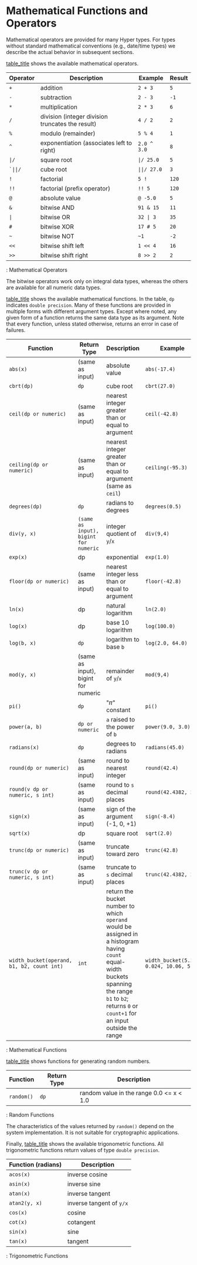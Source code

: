 # Mathematical Functions and Operators

Mathematical operators are provided for many Hyper types. For types
without standard mathematical conventions (e.g., date/time types) we
describe the actual behavior in subsequent sections.

[table_title](#functions-math-op-table) shows the available mathematical
operators.

  Operator  |Description                                       |Example      |Result
  ----------|--------------------------------------------------|-------------|--------
  `+`       |addition                                          |`2 + 3`      |`5`
  `-`       |subtraction                                       |`2 - 3`      |`-1`
  `*`       |multiplication                                    |`2 * 3`      |`6`
  `/`       |division (integer division truncates the result)  |`4 / 2`      |`2`
  `%`       |modulo (remainder)                                |`5 % 4`      |`1`
  `^`       |exponentiation (associates left to right)         |`2.0 ^ 3.0`  |`8`
  <code>&#124;/</code>        |square root                     |<code>&#124;/ 25.0</code>        |`5`
  <code>`&#124;&#124;/</code> |cube root                       |<code>&#124;&#124;/ 27.0</code>  |`3`
  `!`       |factorial                                         |`5 !`        |`120`
  `!!`      |factorial (prefix operator)                       |`!! 5`       |`120`
  `@`       |absolute value                                    |`@ -5.0`     |`5`
  `&`       |bitwise AND                                       |`91 & 15`    |`11`
  <code>&#124;</code>         |bitwise OR                      |<code>32 &#124; 3</code>          |`35`
  `#`       |bitwise XOR                                       |`17 # 5`     |`20`
  `~`       |bitwise NOT                                       |`~1`         |`-2`
  `<<`      |bitwise shift left                                |`1 << 4`     |`16`
  `>>`      |bitwise shift right                               |`8 >> 2`     |`2`

  : Mathematical Operators

The bitwise operators work only on integral data types, whereas the
others are available for all numeric data types.

[table_title](#functions-math-func-table) shows the available
mathematical functions. In the table, `dp` indicates `double precision`.
Many of these functions are provided in multiple forms with different
argument types. Except where noted, any given form of a function returns
the same data type as its argument. Note that every function, unless
stated otherwise, returns an error in case of failures.

  Function                                    |Return Type                            |Description                                                                                                                                                                                               |Example                                |Result
  --------------------------------------------|---------------------------------------|----------------------------------------------------------------------------------------------------------------------------------------------------------------------------------------------------------|---------------------------------------|---------------------
  `abs(x)`                                    |(same as input)                        |absolute value                                                                                                                                                                                            |`abs(-17.4)`                           |`17.4`
  `cbrt(dp)`                                  |`dp`                                   |cube root                                                                                                                                                                                                 |`cbrt(27.0)`                           |`3.0`
  `ceil(dp or numeric)`                       |(same as input)                        |nearest integer greater than or equal to argument                                                                                                                                                         |`ceil(-42.8)`                          |`-42.0`
  `ceiling(dp or numeric)`                    |(same as input)                        |nearest integer greater than or equal to argument (same as `ceil`)                                                                                                                                        |`ceiling(-95.3)`                       |`-95.0`
  `degrees(dp)`                               |`dp`                                   |radians to degrees                                                                                                                                                                                        |`degrees(0.5)`                         |`28.6478897565412`
  `div(y, x)`                                 |`(same as input), bigint for numeric`  |integer quotient of `y`/`x`                                                                                                                                                                               |`div(9,4)`                             |`2`
  `exp(x)`                                    |dp                                     |exponential                                                                                                                                                                                               |`exp(1.0)`                             |`2.71828182845905`
  `floor(dp or numeric)`                      |(same as input)                        |nearest integer less than or equal to argument                                                                                                                                                            |`floor(-42.8)`                         |`-43.0`
  `ln(x)`                                     |dp                                     |natural logarithm                                                                                                                                                                                         |`ln(2.0)`                              |`0.693147180559945`
  `log(x)`                                    |dp                                     |base 10 logarithm                                                                                                                                                                                         |`log(100.0)`                           |`2.0`
  `log(b, x)`                                 |`dp`                                   |logarithm to base `b`                                                                                                                                                                                     |`log(2.0, 64.0)`                       |`6.0000000000`
  `mod(y, x)`                                 |(same as input), bigint for numeric    |remainder of `y`/`x`                                                                                                                                                                                      |`mod(9,4)`                             |`1`
  `pi()`                                      |`dp`                                   |"𝜋" constant                                                                                                                                                                                              |`pi()`                                 |`3.14159265358979`
  `power(a, b)`                               |`dp or numeric`                        |`a` raised to the power of `b`                                                                                                                                                                            |`power(9.0, 3.0)`                      |`729`
  `radians(x)`                                |`dp`                                   |degrees to radians                                                                                                                                                                                        |`radians(45.0)`                        |`0.785398163397448`
  `round(dp or numeric)`                      |(same as input)                        |round to nearest integer                                                                                                                                                                                  |`round(42.4)`                          |`42`
  `round(v dp or numeric, s int)`             |(same as input)                        |round to `s` decimal places                                                                                                                                                                               |`round(42.4382, 2)`                    |`42.44`
  `sign(x)`                                   |(same as input)                        |sign of the argument (-1, 0, +1)                                                                                                                                                                          |`sign(-8.4)`                           |`-1`
  `sqrt(x)`                                   |dp                                     |square root                                                                                                                                                                                               |`sqrt(2.0)`                            |`1.4142135623731`
  `trunc(dp or numeric)`                      |(same as input)                        |truncate toward zero                                                                                                                                                                                      |`trunc(42.8)`                          |`42`
  `trunc(v dp or numeric, s int)`             |(same as input)                        |truncate to `s` decimal places                                                                                                                                                                            |`trunc(42.4382, 2)`                    |`42.43`
  `width_bucket(operand, b1, b2, count int)`  |`int`                                  |return the bucket number to which `operand` would be assigned in a histogram having `count` equal-width buckets spanning the range `b1` to `b2`; returns `0` or `count+1` for an input outside the range  |`width_bucket(5.35, 0.024, 10.06, 5)`  |`3`

  : Mathematical Functions

[table_title](#functions-math-random-table) shows functions for
generating random numbers.

  Function    |Return Type  |Description
  ------------|-------------|--------------------------------------------
  `random()`  |`dp`         |random value in the range 0.0 \<= x \< 1.0

  : Random Functions

The characteristics of the values returned by `random()` depend on the
system implementation. It is not suitable for cryptographic
applications.

Finally, [table_title](#functions-math-trig-table) shows the available
trigonometric functions. All trigonometric functions return values of
type `double precision`.

  Function (radians)  |Description
  --------------------|--------------------------
  `acos(x)`           |inverse cosine
  `asin(x)`           |inverse sine
  `atan(x)`           |inverse tangent
  `atan2(y, x)`       |inverse tangent of `y/x`
  `cos(x)`            |cosine
  `cot(x)`            |cotangent
  `sin(x)`            |sine
  `tan(x)`            |tangent

  : Trigonometric Functions
